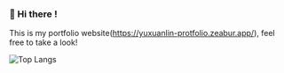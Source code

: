 ### 👋 Hi there ! 
This is my portfolio website(https://yuxuanlin-protfolio.zeabur.app/), feel free to take a look!

![Top Langs](https://github-readme-stats.vercel.app/api/top-langs/?username=NoZ915&layout=compact)


<!--
**NoZ915/NoZ915** is a ✨ _special_ ✨ repository because its `README.md` (this file) appears on your GitHub profile.

Here are some ideas to get you started:

- 🔭 I’m currently working on ...
- 🌱 I’m currently learning ...
- 👯 I’m looking to collaborate on ...
- 🤔 I’m looking for help with ...
- 💬 Ask me about ...
- 📫 How to reach me: ...
- 😄 Pronouns: ...
- ⚡ Fun fact: ...
-->

